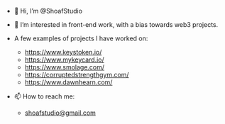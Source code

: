 - 👋 Hi, I’m @ShoafStudio
- 👀 I’m interested in front-end work, with a bias towards web3 projects. 
- A few examples of projects I have worked on: 
  - https://www.keystoken.io/
  - https://www.mykeycard.io/
  - https://www.smolage.com/
  - https://corruptedstrengthgym.com/
  - https://www.dawnhearn.com/

- 📫 How to reach me: 
  - shoafstudio@gmail.com

<!---
ShoafStudio/ShoafStudio is a ✨ special ✨ repository because its `README.md` (this file) appears on your GitHub profile.
You can click the Preview link to take a look at your changes.
--->
